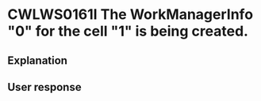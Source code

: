 # CWLWS0161I The WorkManagerInfo "0" for the cell "1" is being created.

## Explanation

## User response